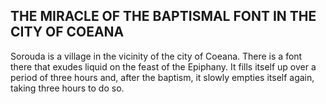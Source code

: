 ## THE MIRACLE OF THE BAPTISMAL FONT IN THE CITY OF COEANA

Sorouda is a village in the vicinity of the city of Coeana. There is a font there that exudes liquid on the feast of the Epiphany. It fills itself up over a period of three hours and, after the baptism, it slowly empties itself again, taking three hours to do so.
